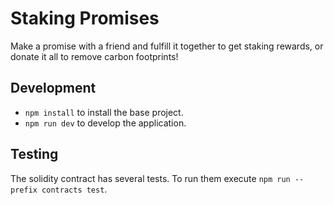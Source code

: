 # Staking Promises

Make a promise with a friend and fulfill it together to get staking rewards, or donate it all to remove carbon footprints!

## Development

- `npm install` to install the base project.
- `npm run dev` to develop the application.

## Testing

The solidity contract has several tests. To run them execute `npm run --prefix contracts test`.
